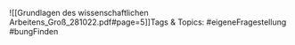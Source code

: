
![[Grundlagen des wissenschaftlichen Arbeitens_Groß_281022.pdf#page=5]]Tags & Topics:
   #eigeneFragestellung
   #bungFinden